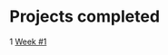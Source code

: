 # Projects completed

1 [Week #1](https://github.com/josechavez14/core-code-from-scratch-readme/blob/696f2692ba680971cd765401b6eb8a54d4f464ff/Week%201/Solutions%20for%20challenges/indice.md)